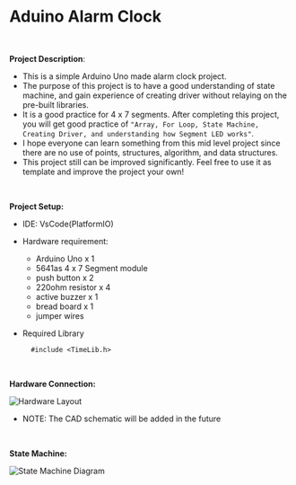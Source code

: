 
# Aduino Alarm Clock

<br/>

**Project Description**: 
- This is a simple Arduino Uno made alarm clock project. 
- The purpose of this project is to have a good understanding of state machine, and gain experience of creating driver without relaying on the pre-built libraries. 
- It is a good practice for 4 x 7 segments. After completing this project, you will get good practice of `"Array, For Loop, State Machine, Creating Driver, and understanding how Segment LED works"`. 
- I hope everyone can learn something from this mid level project since there are no use of points, structures, algorithm, and data structures. 
- This project still can be improved significantly. Feel free to use it as template and improve the project your own!

<br/>

**Project Setup:**
- IDE: VsCode(PlatformIO)
- Hardware requirement:
  - Arduino Uno x 1
  - 5641as 4 x 7 Segment module
  - push button x 2
  - 220ohm resistor x 4
  - active buzzer x 1
  - bread board x 1
  - jumper wires
- Required Library
        
        #include <TimeLib.h>

<br/>

**Hardware Connection:**

![Hardware Layout](AlarmClock\lib\Hardware_Layout.png)

- NOTE: The CAD schematic will be added in the future

<br/>

**State Machine:**

![State Machine Diagram](AlarmClock\lib\State_Machine_Diagram.png)